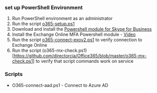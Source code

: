 ### set up PowerShell Environment
1. Run PowerShell environment as an administrator
2. Run the script [o365-setup.ps1](https://github.com/directorcia/Office365/blob/master/o365-setup.ps1)
3. Download and install the [Powershell module for Skype for Business](https://github.com/directorcia/Office365/blob/master/o365-setup.ps1)
4. Install the Exchange Online MFA Powershell module - [Video](https://www.youtube.com/watch?v=EnmwLqdtDCM)
5. Run the script [o365-connect-exov2.ps1](https://github.com/directorcia/Office365/blob/master/o365-connect-exov2.ps1) to verify connection to Exchange Online
6. Run the script (o365-mx-check.ps1)[https://github.com/directorcia/Office365/blob/master/o365-mx-check.ps1] to verify that script commands work on service

### Scripts
* O365-connect-aad.ps1 - Connect to Azure AD



